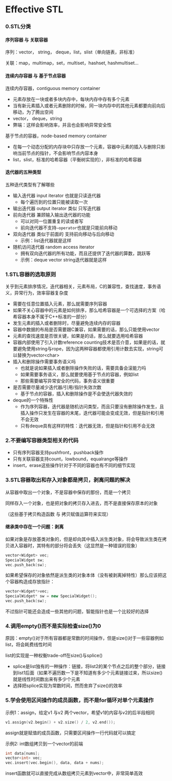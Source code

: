 # Effective STL

### 0.STL分类

#### 序列容器 与 关联容器

序列：vector， string， deque，list，slist（单向链表，非标准）

关联：map，multimap，set，multiset，hashset, hashmultiset...

#### 连续内存容器 与 基于节点容器

连续内存容器，contiguous memory container

* 元素存放在一块或者多块内存中，每块内存中存有多个元素
* 当有新元素插入或者元素删除的时候，同一块内存中的其他元素都要向前向后移动，为了腾出空间
* vector， deque，string
* 弊端：这样会影响效率，并且也会影响异常安全性

基于节点的容器，node-based memory container

* 在每一个动态分配的内存块中只存放一个元素，容器中元素的插入与删除只影响当前节点的指针，不会影响节点内容本身
* list，slist，标准的哈希容器（平衡树实现的），非标准的哈希容器



#### 迭代器的五种类型

五种迭代类型有了解哪些

* 输入迭代器 input iterator 也就是只读迭代器
  * 每个遍历到的位置只能被读取一次
* 输出迭代器 output iterator 类似 只写迭代器
* 前向迭代器 兼顾输入输出迭代器的功能
  * 可以对同一位置重复的读或者写
  * 前向迭代器不支持`—operator`也就是只能前向移动
* 双向迭代器 类似于前面的 支持前向移动与后向移动
  * 示例：list迭代器就是这样
* 随机访问迭代器 random access iterator
  * 拥有双向迭代器的所有功能，而且还提供了迭代器的算数，跳跃等
  * 示例：deque vector string迭代器就是这样

### 1.STL容器的选取原则

关乎到元素排序情况，迭代器相关，元素布局，C的兼容性，查找速度，事务语义，异常行为，效率容器复杂度

* 需要在任意位置插入元素，那么就需要序列容器
* 如果不关心容器中的元素是如何排序，那么哈希容器是一个可选择的方案（哈希容器本身不属于C++标准的一部分）
* 发生元素的插入或者删除时，尽量避免连续内存的容器
* 容器中数据的布局是否需要跟C兼容，如果需要的话，那么只能使用vector
* 元素的查找速度是否很关键，如果是的话，那么就要选用哈希容器
* 容器内部使用了引入计数reference counting技术是否介意，如果是的话，就要避免使用string与rope，因为这两种容器都使用引用计数去实现，string可以替换为vector&lt;char&gt;
* 插入和删除操作需要事务语义吗
  * 也就是说如果插入或者删除操作失败的话，需要具备会滚能力吗
  * 如果需要事务语义，那么就要使用基于节点的容器，例如list
  * 那些需要编写异常安全的代码，事务语义很重要
* 是否需要尽量减少迭代器/引用/指针失效次数
  * 基于节点的容器，插入和删除操作是不会使迭代器失效的
* deque的一个特殊性
  * 作为序列容器，迭代器是随机访问类型，而且只要没有删除操作发生，且插入操作只发生在容器的末尾，迭代器可能会变成无效，但是指针和引用不会无效
  * 只有deque具有这样的特性：迭代器无效，但是指针和引用不会无效

### 2.不要编写容器类型相关的代码

* 只有序列容器支持pushfront，pushback操作
* 只有关联容器支持count，lowbound，equalrange等操作
* insert，erase这些操作针对于不同的容器也有不同的细节实现

### 3.STL容器取出和存入对象都是拷贝，剥离问题的解决

从容器中取出一个对象，不是容器中保存的那份，而是一个拷贝

同样存入一个对象，也是把对象的拷贝存入进去，而不是直接保存原本的对象

（这些基于拷贝构造函数 与 拷贝赋值运算符来实现）

#### 继承类中存在一个问题：剥离

如果对象是存放基类对象的，但是却向其中插入派生类对象，将会导致派生类在拷贝进入容器时，其特有的部分将会丢失（这显然是一种错误的现象）

```cpp
vector<Widget> vec;
SpecialWidget sw;
vec.push_back(sw);
```

如果希望保存的对象依然是派生类的对象本体（没有被剥离掉特性）那么应该把这个容器构造成存放指针：

```cpp
vector<Widget*>vec;
SpecialWidget* sw = new SpecialWidget();
vec.push_back(sw);
```

不过指针可能还会造成一些其他的问题，智能指针也是一个比较好的选择

### 4.调用empty\(\)而不是实际检查size\(\)为0

原因：empty\(\)对于所有容器都是常数的时间操作，但是size\(\)对于一些容器例如list，将会耗费线性时间

list的实现是一种权衡trade-off在size\(\)与splice\(\)

* splice是list独有的一种操作：链接，将list2的某个节点之后的整个部分，链接到list1后面（如果不遍历数一下是不知道有多少个元素链接过来，所以size\(\)就是线性时间数出来有多少个元素
* 选择把splice实现为常数时间，然而舍弃了size\(\)的效率

### 5.学会使用区间操作的成员函数，而不是for循环对单个元素操作

示例1：assign，给定v1 与v2 两个vector，希望v1的内容与v2的后半段相同

```cpp
v1.assign(v2.begin() + v2.size() / 2, v2.end());
```

assign就是赋值的成员函数，只需要区间操作一行代码就可以搞定

示例2: int数组拷贝到一个vector的前端

```cpp
int data[nums];
vector<int> vec;
vec.insert(vec.begin(), data, data + nums);
```

insert函数就可以直接完成从数组拷贝元素到vector中，非常简单高效

